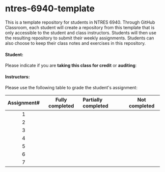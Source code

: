 # ntres-6940-template

This is a template repository for students in NTRES 6940. Through GitHub Classroom, each student will create a repository from this template that is only accessible to the student and class instructors. Students will then use the resulting repository to submit their weekly assignments. Students can also choose to keep their class notes and exercises in this repository. 

#### Student: 

Please indicate if you are **taking this class for credit** or **auditing**: 

#### Instructors:

Please use the following table to grade the student's assignment:

Assignment#  |  Fully completed |  Partially completed  | Not completed |
| :--: | :----: |:-- | :--:|
1  |    |    |    |  
2  |    |    |    |  
3  |    |    |    |  
4  |    |    |    |  
5  |    |    |    |  
6  |    |    |    |  
7  |    |    |    |  
